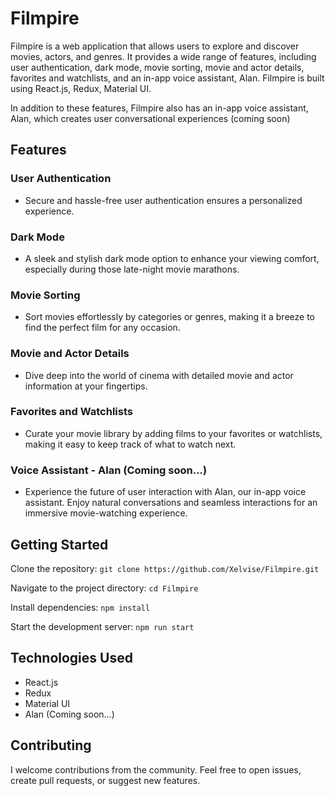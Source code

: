 # Filmpire

Filmpire is a web application that allows users to explore and discover movies, actors, and genres. It provides a wide range of features, including user authentication, dark mode, movie sorting, movie and actor details, favorites and watchlists, and an in-app voice assistant, Alan. Filmpire is built using React.js, Redux, Material UI.

In addition to these features, Filmpire also has an in-app voice assistant, Alan, which creates user conversational experiences (coming soon)

## Features

### User Authentication

-   Secure and hassle-free user authentication ensures a personalized experience.

### Dark Mode

-   A sleek and stylish dark mode option to enhance your viewing comfort, especially during those late-night movie marathons.

### Movie Sorting

-   Sort movies effortlessly by categories or genres, making it a breeze to find the perfect film for any occasion.

### Movie and Actor Details

-   Dive deep into the world of cinema with detailed movie and actor information at your fingertips.

### Favorites and Watchlists

-   Curate your movie library by adding films to your favorites or watchlists, making it easy to keep track of what to watch next.

### Voice Assistant - Alan (Coming soon...)

-   Experience the future of user interaction with Alan, our in-app voice assistant. Enjoy natural conversations and seamless interactions for an immersive movie-watching experience.

## Getting Started

Clone the repository: `git clone https://github.com/Xelvise/Filmpire.git`

Navigate to the project directory: `cd Filmpire`

Install dependencies: `npm install`

Start the development server: `npm run start`

## Technologies Used

-   React.js
-   Redux
-   Material UI
-   Alan (Coming soon...)

## Contributing

I welcome contributions from the community. Feel free to open issues, create pull requests, or suggest new features.

<!--
## Acknowledgments

I would like to express our gratitude to the open-source community and the developers of the technologies used in this project. Your contributions are invaluable.
Many thanks to Javascript Mastery for guiding me through this project. -->
